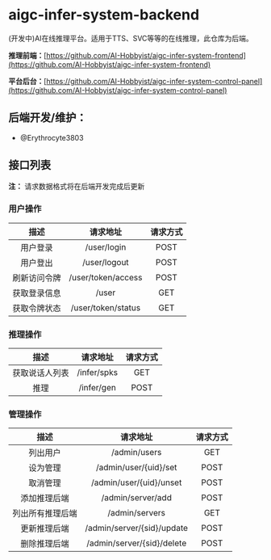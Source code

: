 # aigc-infer-system-backend
(开发中)AI在线推理平台。适用于TTS、SVC等等的在线推理，此仓库为后端。

**推理前端：**[https://github.com/AI-Hobbyist/aigc-infer-system-frontend](https://github.com/AI-Hobbyist/aigc-infer-system-frontend)

**平台后台：**[https://github.com/AI-Hobbyist/aigc-infer-system-control-panel](https://github.com/AI-Hobbyist/aigc-infer-system-control-panel)

<!-- **后端开发/维护：**[红血球AE3803](https://github.com/Erythrocyte3803) -->
## 后端开发/维护：
 - @Erythrocyte3803

## 接口列表

**注：** 请求数据格式将在后端开发完成后更新

### 用户操作

|     描述     |  请求地址   | 请求方式 |
| :----------: | :---------: | :------: |
|   用户登录   | /user/login |   POST   |
|   用户登出   | /user/logout |   POST   |
|   刷新访问令牌   | /user/token/access |   POST   |
| 获取登录信息 |    /user    |   GET    |
|   获取令牌状态   | /user/token/status |   GET   |

### 推理操作

|      描述      |    请求地址     | 请求方式 |
| :------------: | :-------------: | :------: |
| 获取说话人列表 | /infer/spks |   GET    |
|  推理  |   /infer/gen    |   POST   |

### 管理操作

|       描述       |          请求地址          | 请求方式 |
| :--------------: | :------------------------: | :------: |
|     列出用户     |        /admin/users        |   GET    |
|     设为管理     |   /admin/user/{uid}/set    |   POST   |
|     取消管理     |  /admin/user/{uid}/unset   |   POST   |
|   添加推理后端   |     /admin/server/add      |   POST   |
| 列出所有推理后端 |       /admin/servers       |   GET    |
|   更新推理后端   | /admin/server/{sid}/update |   POST   |
|   删除推理后端   | /admin/server/{sid}/delete |   POST   |
